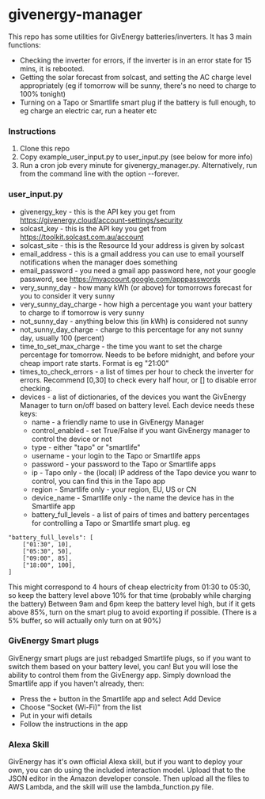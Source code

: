 # givenergy-manager

This repo has some utilities for GivEnergy batteries/inverters. It has 3 main functions:
* Checking the inverter for errors, if the inverter is in an error state for 15 mins, it is rebooted.
* Getting the solar forecast from solcast, and setting the AC charge level appropriately (eg if tomorrow will be sunny, there's no need to charge to 100% tonight)
* Turning on a Tapo or Smartlife smart plug if the battery is full enough, to eg charge an electric car, run a heater etc

### Instructions
1) Clone this repo
2) Copy example_user_input.py to user_input.py (see below for more info)
3) Run a cron job every minute for givenergy_manager.py. Alternatively, run from the command line with the option --forever.

### user_input.py
* givenergy_key - this is the API key you get from https://givenergy.cloud/account-settings/security
* solcast_key - this is the API key you get from https://toolkit.solcast.com.au/account
* solcast_site - this is the Resource Id your address is given by solcast
* email_address - this is a gmail address you can use to email yourself notifications when the manager does something
* email_password - you need a gmail app password here, not your google password, see https://myaccount.google.com/apppasswords
* very_sunny_day - how many kWh (or above) for tomorrows forecast for you to consider it very sunny
* very_sunny_day_charge - how high a percentage you want your battery to charge to if tomorrow is very sunny
* not_sunny_day - anything below this (in kWh) is considered not sunny
* not_sunny_day_charge - charge to this percentage for any not sunny day, usually 100 (percent)
* time_to_set_max_charge - the time you want to set the charge percentage for tomorrow. Needs to be before midnight, and before your cheap import rate starts. Format is eg "21:00"
* times_to_check_errors - a list of times per hour to check the inverter for errors. Recommend [0,30] to check every half hour, or [] to disable error checking.
* devices - a list of dictionaries, of the devices you want the GivEnergy Manager to turn on/off based on battery level. Each device needs these keys:
  * name - a friendly name to use in GivEnergy Manager
  * control_enabled - set True/False if you want GivEnergy manager to control the device or not
  * type - either "tapo" or "smartlife"
  * username - your login to the Tapo or Smartlife apps
  * password - your password to the Tapo or Smartlife apps
  * ip - Tapo only - the (local) IP address of the Tapo device you wanr to control, you can find this in the Tapo app
  * region - Smartlife only - your region, EU, US or CN
  * device_name - Smartlife only - the name the device has in the Smartlife app
  * battery_full_levels - a list of pairs of times and battery percentages for controlling a Tapo or Smartlife smart plug. eg
```
"battery_full_levels": [
    ["01:30", 10],
    ["05:30", 50],
    ["09:00", 85],
    ["18:00", 100],
]
```
This might correspond to 4 hours of cheap electricity from 01:30 to 05:30, so keep the battery level above 10% for that time (probably while charging the battery)
Between 9am and 6pm keep the battery level high, but if it gets above 85%, turn on the smart plug to avoid exporting if possible. (There is a 5% buffer, so will actually only turn on at 90%)

### GivEnergy Smart plugs
GivEnergy smart plugs are just rebadged Smartlife plugs, so if you want to switch them based on your battery level, you can! But you will lose the ability to control them from the GivEnergy app. Simply download the Smartlife app if you haven't already, then:
* Press the + button in the Smartlife app and select Add Device
* Choose "Socket (Wi-Fi)" from the list
* Put in your wifi details
* Follow the instructions in the app


### Alexa Skill
GivEnergy has it's own official Alexa skill, but if you want to deploy your own, you can do using the included interaction model. Upload that to the JSON editor in the Amazon developer console. Then upload all the files to AWS Lambda, and the skill will use the lambda_function.py file.
